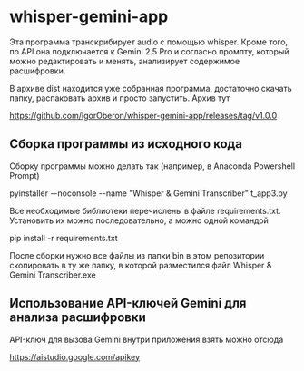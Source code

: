 # whisper-gemini-app
Эта программа транскрибирует audio с помощью whisper. Кроме того, по API она подключается к Gemini 2.5 Pro и согласно промпту, который можно редактировать и менять, анализирует содержимое расшифровки.

В архиве dist находится уже собранная программа, достаточно скачать папку, распаковать архив и просто запустить. Архив тут

https://github.com/IgorOberon/whisper-gemini-app/releases/tag/v1.0.0 

## Сборка программы из исходного кода

Сборку программы можно делать так (например, в Anaconda Powershell Prompt)

pyinstaller --noconsole --name "Whisper & Gemini Transcriber" t_app3.py 

Все необходимые библиотеки перечислены в файле requirements.txt. Установить их можно последовательно, а можно одной командой

pip install -r requirements.txt


После сборки нужно все файлы из папки bin в этом репозитории скопировать в ту же папку, в которой разместился файл Whisper & Gemini Transcriber.exe

## Использование API-ключей Gemini для анализа расшифровки

API-ключ для вызова Gemini внутри приложения взять можно отсюда

https://aistudio.google.com/apikey
